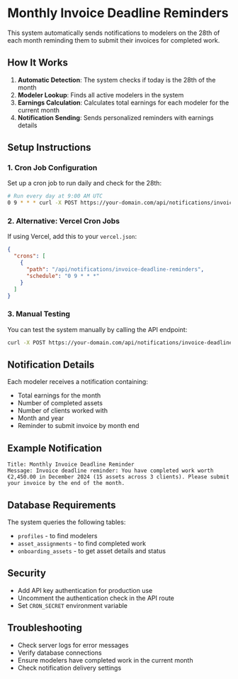 # Monthly Invoice Deadline Reminders

This system automatically sends notifications to modelers on the 28th of each month reminding them to submit their invoices for completed work.

## How It Works

1. **Automatic Detection**: The system checks if today is the 28th of the month
2. **Modeler Lookup**: Finds all active modelers in the system
3. **Earnings Calculation**: Calculates total earnings for each modeler for the current month
4. **Notification Sending**: Sends personalized reminders with earnings details

## Setup Instructions

### 1. Cron Job Configuration

Set up a cron job to run daily and check for the 28th:

```bash
# Run every day at 9:00 AM UTC
0 9 * * * curl -X POST https://your-domain.com/api/notifications/invoice-deadline-reminders
```

### 2. Alternative: Vercel Cron Jobs

If using Vercel, add this to your `vercel.json`:

```json
{
  "crons": [
    {
      "path": "/api/notifications/invoice-deadline-reminders",
      "schedule": "0 9 * * *"
    }
  ]
}
```

### 3. Manual Testing

You can test the system manually by calling the API endpoint:

```bash
curl -X POST https://your-domain.com/api/notifications/invoice-deadline-reminders
```

## Notification Details

Each modeler receives a notification containing:

- Total earnings for the month
- Number of completed assets
- Number of clients worked with
- Month and year
- Reminder to submit invoice by month end

## Example Notification

```
Title: Monthly Invoice Deadline Reminder
Message: Invoice deadline reminder: You have completed work worth €2,450.00 in December 2024 (15 assets across 3 clients). Please submit your invoice by the end of the month.
```

## Database Requirements

The system queries the following tables:

- `profiles` - to find modelers
- `asset_assignments` - to find completed work
- `onboarding_assets` - to get asset details and status

## Security

- Add API key authentication for production use
- Uncomment the authentication check in the API route
- Set `CRON_SECRET` environment variable

## Troubleshooting

- Check server logs for error messages
- Verify database connections
- Ensure modelers have completed work in the current month
- Check notification delivery settings
